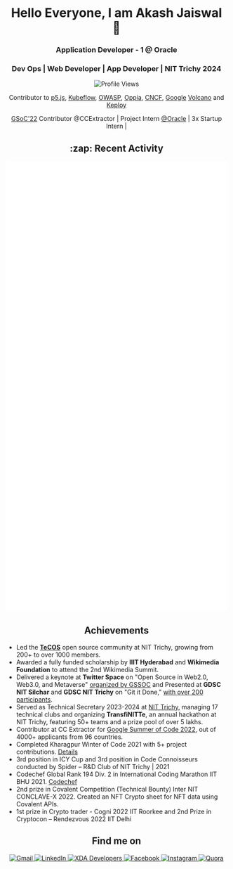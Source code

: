 <h1 align="center">Hello Everyone, I am Akash Jaiswal 👋</h1>
<h3 align="center">Application Developer - 1 @ Oracle</h3> 
<h3 align="center">Dev Ops | Web Developer | App Developer | NIT Trichy 2024</h3>

<p align="center">
  <img src="https://komarev.com/ghpvc/?username=jaiakash&style=flat-square" alt="Profile Views" />
</p>

<p align="center">
  Contributor to <a href="https://p5js.org/events/stf-2024/">p5.js</a>,  
  <a href="https://github.com/kubeflow">Kubeflow</a>,  
  <a href="https://github.com/OWASP">OWASP</a>,  
  <a href="https://github.com/oppia">Oppia</a>,  
  <a href="https://github.com/cncf">CNCF</a>,  
  <a href="https://github.com/google">Google</a> 
  <a href="https://github.com/volcano-sh">Volcano</a> and
  <a href="https://github.com/keploy">Keploy</a>
</p>

<p align="center">
  <a href="https://summerofcode.withgoogle.com/programs/2022/projects/Sg34Qe09">GSoC'22</a> Contributor @CCExtractor |
  Project Intern <a href="https://github.com/oracle">@Oracle</a> |
  3x Startup Intern |
</p>

<h2 align="center">:zap: Recent Activity</h2>
   <picture>
    <img src="/github-metrics.svg" alt="Metrics">
  </picture>

<h2 align="center">Achievements</h2>

<ul>
  <li>Led the <strong><a href="https://www.instagram.com/tecos.nitt/">TeCOS</a></strong> open source community at NIT Trichy, growing from 200+ to over 1000 members.</li>
  <li>Awarded a fully funded scholarship by <strong>IIIT Hyderabad</strong> and <strong>Wikimedia Foundation</strong> to attend the 2nd Wikimedia Summit.</li>
  <li>Delivered a keynote at <strong>Twitter Space</strong> on "Open Source in Web2.0, Web3.0, and Metaverse" <a href="https://x.com/girlscriptsoc/status/1685742096727334912">organized by GSSOC</a> and Presented at <strong>GDSC NIT Silchar</strong> and <strong>GDSC NIT Trichy</strong> on "Git it Done," <a href="https://www.youtube.com/watch?v=hUftYgmZopY">with over 200 participants</a>.</li>
  <li>Served as Technical Secretary 2023-2024 at <a href="https://nitt.edu/home/students/clubsnassocs/techclubs/">NIT Trichy</a>, managing 17 technical clubs and organizing <strong>TransfiNITTe</strong>, an annual hackathon at NIT Trichy, featuring 50+ teams and a prize pool of over 5 lakhs.</li>
  <li>Contributor at CC Extractor for <a href="https://summerofcode.withgoogle.com/programs/2022/projects/Sg34Qe09">Google Summer of Code 2022</a>, out of 4000+ applicants from 96 countries.</li>
  <li>Completed Kharagpur Winter of Code 2021 with 5+ project contributions. <a href="https://kwoc21.kossiitkgp.org/stats/student/jaiakash">Details</a></li>
  <li>3rd position in ICY Cup and 3rd position in Code Connoisseurs conducted by Spider – R&D Club of NIT Trichy | 2021</li>
  <li>Codechef Global Rank 194 Div. 2 in International Coding Marathon IIT BHU 2021. <a href="https://www.codechef.com/rankings/ICM2021B?itemsPerPage=100&order=asc&page=1&search=akashjaiswal03&sortBy=rank">Codechef</a></li>
  <li>2nd prize in Covalent Competition (Technical Bounty) Inter NIT CONCLAVE-X 2022. Created an NFT Crypto sheet for NFT data using Covalent APIs.</li>
  <li>1st prize in Crypto trader - Cogni 2022 IIT Roorkee and 2nd Prize in Cryptocon – Rendezvous 2022 IIT Delhi</li>
</ul>

<h2 align="center">Find me on</h2>

<p align="center">
  <a href="mailto:akashjaiswal3846@gmail.com">
    <img src="https://img.shields.io/badge/Gmail-D14836?style=for-the-badge&logo=gmail&logoColor=white" alt="Gmail">
  </a>
  <a href="https://www.linkedin.com/in/akashjaiswal03/">
    <img src="https://img.shields.io/badge/LinkedIn-0077B5?style=for-the-badge&logo=linkedin&logoColor=white" alt="LinkedIn">
  </a>
  <a href="https://forum.xda-developers.com/m/akashjaiswal03.8802760/">
    <img src="https://img.shields.io/badge/XDA-Developers-F59812?style=for-the-badge&logo=xda-developers&logoColor=white" alt="XDA Developers">
  </a>
  <a href="http://facebook.com/AkashJaiswal03">
    <img src="https://img.shields.io/badge/Facebook-1877F2?style=for-the-badge&logo=facebook&logoColor=white" alt="Facebook">
  </a>
  <a href="https://www.instagram.com/a_kashhhhhh_">
    <img src="https://img.shields.io/badge/Instagram-E4405F?style=for-the-badge&logo=instagram&logoColor=white" alt="Instagram">
  </a>
  <a href="https://www.quora.com/profile/Akash-Jaiswal-116">
    <img src="https://img.shields.io/badge/Quora-%23B92B27.svg?&style=for-the-badge&logo=Quora&logoColor=white" alt="Quora">
  </a>
</p>

